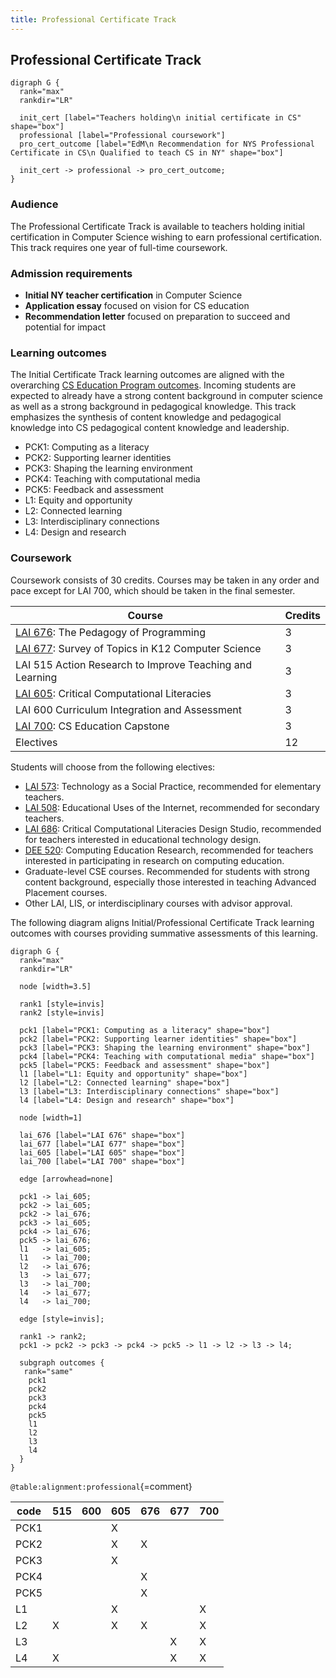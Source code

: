 ```yaml
---
title: Professional Certificate Track
---
```


## Professional Certificate Track

```{.graphviz caption="The Professional Certificate Track"}
digraph G {
  rank="max"
  rankdir="LR"

  init_cert [label="Teachers holding\n initial certificate in CS" shape="box"]
  professional [label="Professional coursework"]
  pro_cert_outcome [label="EdM\n Recommendation for NYS Professional Certificate in CS\n Qualified to teach CS in NY" shape="box"]

  init_cert -> professional -> pro_cert_outcome;
}
```

### Audience

The Professional Certificate Track is available to teachers holding initial certification in Computer Science wishing to earn professional certification. This track requires one year of full-time coursework.

### Admission requirements

- **Initial NY teacher certification** in Computer Science
- **Application essay** focused on vision for CS education
- **Recommendation letter** focused on preparation to succeed and potential for impact

### Learning outcomes

The Initial Certificate Track learning outcomes are aligned with the overarching 
[CS Education Program outcomes](#program-outcomes). Incoming students are expected to 
already have a strong content background in computer science as well as a strong background
in pedagogical knowledge. This track emphasizes the synthesis of content knowledge and pedagogical 
knowledge into CS pedagogical content knowledge and leadership. 

 - PCK1: Computing as a literacy
 - PCK2: Supporting learner identities
 - PCK3: Shaping the learning environment
 - PCK4: Teaching with computational media
 - PCK5: Feedback and assessment
 - L1: Equity and opportunity
 - L2: Connected learning
 - L3: Interdisciplinary connections
 - L4: Design and research

### Coursework

Coursework consists of 30 credits. Courses may be taken in any order and pace except for LAI 700, 
which should be taken in the final semester.

| Course                                                                   | Credits   |
| ------------------------------------------------------------------------ | --------- |
| [LAI 676](#lai-676): The Pedagogy of Programming                         | 3         |
| [LAI 677](#lai-677): Survey of Topics in K12 Computer Science            | 3         |
| LAI 515 Action Research to Improve Teaching and Learning                 | 3         |
| [LAI 605](#lai-605): Critical Computational Literacies                   | 3         |
| LAI 600 Curriculum Integration and Assessment                            | 3         |
| [LAI 700](#lai-700): CS Education Capstone                               | 3         |
| Electives                                                                | 12        |

Students will choose from the following electives:

- [LAI 573](#lai-573): Technology as a Social Practice, recommended for elementary teachers.
- [LAI 508](#lai-508): Educational Uses of the Internet, recommended for secondary teachers.
- [LAI 686](#lai-686): Critical Computational Literacies Design Studio, recommended for 
  teachers interested in educational technology design.
- [DEE 520](#dee-520): Computing Education Research, recommended for teachers interested in 
  participating in research on computing education.
- Graduate-level CSE courses. Recommended for students with strong content background, especially 
  those interested in teaching Advanced Placement courses.
- Other LAI, LIS, or interdisciplinary courses with advisor approval.

The following diagram aligns Initial/Professional Certificate Track learning outcomes with courses 
providing summative assessments of this learning.

```{.graphviz caption="Alignment of program and course outcomes"}
digraph G {
  rank="max"
  rankdir="LR"

  node [width=3.5]

  rank1 [style=invis]
  rank2 [style=invis]

  pck1 [label="PCK1: Computing as a literacy" shape="box"]
  pck2 [label="PCK2: Supporting learner identities" shape="box"]
  pck3 [label="PCK3: Shaping the learning environment" shape="box"]
  pck4 [label="PCK4: Teaching with computational media" shape="box"]
  pck5 [label="PCK5: Feedback and assessment" shape="box"]
  l1 [label="L1: Equity and opportunity" shape="box"]
  l2 [label="L2: Connected learning" shape="box"]
  l3 [label="L3: Interdisciplinary connections" shape="box"]
  l4 [label="L4: Design and research" shape="box"]

  node [width=1]

  lai_676 [label="LAI 676" shape="box"]
  lai_677 [label="LAI 677" shape="box"]
  lai_605 [label="LAI 605" shape="box"]
  lai_700 [label="LAI 700" shape="box"]

  edge [arrowhead=none]

  pck1 -> lai_605;
  pck2 -> lai_605;
  pck2 -> lai_676;
  pck3 -> lai_605;
  pck4 -> lai_676;
  pck5 -> lai_676;
  l1   -> lai_605;
  l1   -> lai_700;
  l2   -> lai_676;
  l3   -> lai_677;
  l3   -> lai_700;
  l4   -> lai_677;
  l4   -> lai_700;

  edge [style=invis];

  rank1 -> rank2;
  pck1 -> pck2 -> pck3 -> pck4 -> pck5 -> l1 -> l2 -> l3 -> l4;

  subgraph outcomes {
   rank="same"
    pck1
    pck2
    pck3
    pck4
    pck5
    l1
    l2
    l3
    l4
  }
}
```

` @table:alignment:professional `{=comment}

| code   | 515   | 600   | 605   | 676   | 677   | 700   |
|--------|-------|-------|-------|-------|-------|-------|
| PCK1   |       |       | X     |       |       |       |
| PCK2   |       |       | X     | X     |       |       |
| PCK3   |       |       | X     |       |       |       |
| PCK4   |       |       |       | X     |       |       |
| PCK5   |       |       |       | X     |       |       |
| L1     |       |       | X     |       |       | X     |
| L2     | X     |       | X     | X     |       | X     |
| L3     |       |       |       |       | X     | X     |
| L4     | X     |       |       |       | X     | X     |
